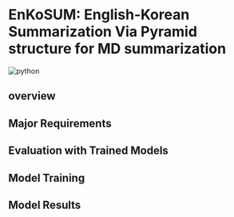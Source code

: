 # EnKoSUM: English-Korean Summarization Via Pyramid structure for MD summarization 

![python](https://img.shields.io/badge/Python-3776AB?style=for-the-badge&logo=python&logoColor=white)

## overview

## Major Requirements

## Evaluation with Trained Models

## Model Training

## Model Results
